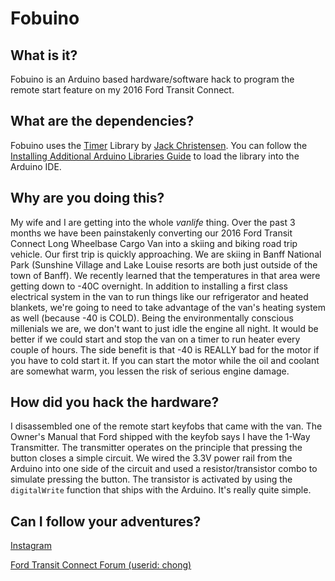 # Fobuino

## What is it?
Fobuino is an Arduino based hardware/software hack to program the remote start feature on my 2016 Ford Transit Connect.

## What are the dependencies?
Fobuino uses the [Timer](https://github.com/JChristensen/Timer) Library by [Jack Christensen](https://github.com/JChristensen). You can follow the [Installing Additional Arduino Libraries Guide](https://www.arduino.cc/en/Guide/Libraries) to load the library into the Arduino IDE.

## Why are you doing this?
My wife and I are getting into the whole *vanlife* thing. Over the past 3 months we have been painstakenly converting our 2016 Ford Transit Connect Long Wheelbase Cargo Van into a skiing and biking road trip vehicle. Our first trip is quickly approaching. We are skiing in Banff National Park (Sunshine Village and Lake Louise resorts are both just outside of the town of Banff). We recently learned that the temperatures in that area were getting down to -40C overnight. In addition to installing a first class electrical system in the van to run things like our refrigerator and heated blankets, we're going to need to take advantage of the van's heating system as well (because -40 is COLD). Being the environmentally conscious millenials we are, we don't want to just idle the engine all night. It would be better if we could start and stop the van on a timer to run heater every couple of hours. The side benefit is that -40 is REALLY bad for the motor if you have to cold start it. If you can start the motor while the oil and coolant are somewhat warm, you lessen the risk of serious engine damage.

## How did you hack the hardware?
I disassembled one of the remote start keyfobs that came with the van. The Owner's Manual that Ford shipped with the keyfob says I have the 1-Way Transmitter. The transmitter operates on the principle that pressing the button closes a simple circuit. We wired the 3.3V power rail from the Arduino into one side of the circuit and used a resistor/transistor combo to simulate pressing the button. The transistor is activated by using the `digitalWrite` function that ships with the Arduino. It's really quite simple.

## Can I follow your adventures?
[Instagram](https://www.instagram.com/van_going/)

[Ford Transit Connect Forum (userid: chong)](http://fordtransitconnectforum.com)

